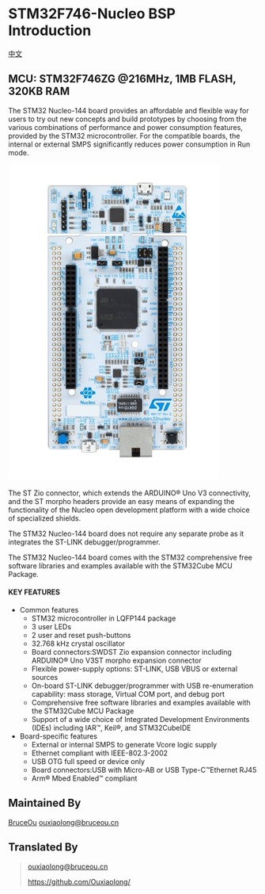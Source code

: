 # STM32F746-Nucleo BSP Introduction

[中文](README_zh.md) 

## MCU: STM32F746ZG @216MHz, 1MB FLASH,  320KB RAM

The STM32 Nucleo-144 board provides an affordable and flexible way for  users to try out new concepts and build prototypes by choosing from the  various combinations of performance and power consumption features,  provided by the STM32 microcontroller. For the compatible boards, the  internal or external SMPS significantly reduces power consumption in Run mode. 

![board](figures/en.high-perf_nucleo-144_mbed.jpg)

The ST Zio connector, which extends the ARDUINO® Uno V3 connectivity, and the ST morpho headers provide an easy means of expanding the functionality of the Nucleo open development platform  with a wide choice of specialized shields.



The STM32 Nucleo-144 board does not require any separate probe as it integrates the ST-LINK debugger/programmer.



The STM32 Nucleo-144 board comes with the STM32 comprehensive free  software libraries and examples available with the STM32Cube MCU  Package. 

#### KEY FEATURES

- Common features 
  -  STM32 microcontroller in LQFP144 package 
  -  3 user LEDs 
  -  2 user and reset push-buttons 
  -  32.768 kHz crystal oscillator 
  -  Board connectors:SWDST Zio expansion connector including ARDUINO® Uno V3ST morpho expansion connector 
  -  Flexible power-supply options: ST-LINK, USB VBUS or external sources 
  -  On-board ST-LINK debugger/programmer with USB re-enumeration capability: mass storage, Virtual COM port, and debug port 
  -  Comprehensive free software libraries and examples available with the STM32Cube MCU Package 
  -  Support of a wide choice of Integrated Development Environments (IDEs) including IAR™, Keil®, and STM32CubeIDE 
- Board-specific features 
  -  External or internal SMPS to generate Vcore logic supply 
  -  Ethernet compliant with IEEE-802.3-2002 
  -  USB OTG full speed or device only 
  -  Board connectors:USB with Micro-AB or USB Type-C™Ethernet RJ45 
  -  Arm® Mbed Enabled™ compliant 



## Maintained By

[BruceOu](https://github.com/Ouxiaolong/)  <ouxiaolong@bruceou.cn>



## Translated By
> ouxiaolong@bruceou.cn
>
> https://github.com/Ouxiaolong/



